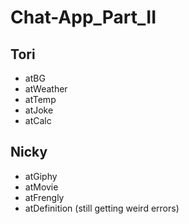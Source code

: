 # Chat-App_Part_II

## Tori 
* atBG
* atWeather
* atTemp
* atJoke
* atCalc

## Nicky 
* atGiphy
* atMovie
* atFrengly
* atDefinition (still getting weird errors)
